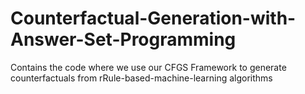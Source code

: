 # Counterfactual-Generation-with-Answer-Set-Programming
Contains the code where we use our CFGS Framework to generate counterfactuals from rRule-based-machine-learning algorithms
